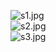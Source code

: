 ![s1.jpg](https://gitee.com/ying32/govcl/raw/dev/samples/layout/s1.jpg)  
![s2.jpg](https://gitee.com/ying32/govcl/raw/dev/samples/layout/s2.jpg)  
![s3.jpg](https://gitee.com/ying32/govcl/raw/dev/samples/layout/s3.jpg)  